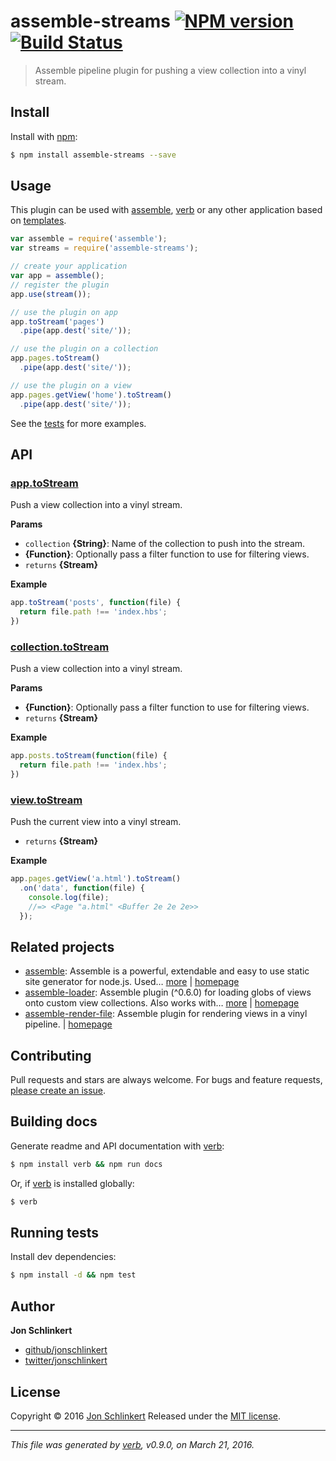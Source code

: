 # assemble-streams [![NPM version](https://img.shields.io/npm/v/assemble-streams.svg)](https://www.npmjs.com/package/assemble-streams) [![Build Status](https://img.shields.io/travis/assemble/assemble-streams.svg)](https://travis-ci.org/assemble/assemble-streams)

> Assemble pipeline plugin for pushing a view collection into a vinyl stream.

## Install

Install with [npm](https://www.npmjs.com/):

```sh
$ npm install assemble-streams --save
```

## Usage

This plugin can be used with [assemble](https://github.com/assemble/assemble), [verb](https://github.com/verbose/verb) or any other application based on [templates](https://github.com/jonschlinkert/templates).

```js
var assemble = require('assemble');
var streams = require('assemble-streams');

// create your application
var app = assemble();
// register the plugin
app.use(stream());

// use the plugin on app
app.toStream('pages')
  .pipe(app.dest('site/'));

// use the plugin on a collection
app.pages.toStream()
  .pipe(app.dest('site/'));

// use the plugin on a view
app.pages.getView('home').toStream()
  .pipe(app.dest('site/'));
```

See the [tests](./test.js) for more examples.

## API

### [app.toStream](index.js#L54)

Push a view collection into a vinyl stream.

**Params**

* `collection` **{String}**: Name of the collection to push into the stream.
* **{Function}**: Optionally pass a filter function to use for filtering views.
* `returns` **{Stream}**

**Example**

```js
app.toStream('posts', function(file) {
  return file.path !== 'index.hbs';
})
```

### [collection.toStream](index.js#L106)

Push a view collection into a vinyl stream.

**Params**

* **{Function}**: Optionally pass a filter function to use for filtering views.
* `returns` **{Stream}**

**Example**

```js
app.posts.toStream(function(file) {
  return file.path !== 'index.hbs';
})
```

### [view.toStream](index.js#L141)

Push the current view into a vinyl stream.

* `returns` **{Stream}**

**Example**

```js
app.pages.getView('a.html').toStream()
  .on('data', function(file) {
    console.log(file);
    //=> <Page "a.html" <Buffer 2e 2e 2e>>
  });
```

## Related projects

* [assemble](https://www.npmjs.com/package/assemble): Assemble is a powerful, extendable and easy to use static site generator for node.js. Used… [more](https://www.npmjs.com/package/assemble) | [homepage](https://github.com/assemble/assemble)
* [assemble-loader](https://www.npmjs.com/package/assemble-loader): Assemble plugin (^0.6.0) for loading globs of views onto custom view collections. Also works with… [more](https://www.npmjs.com/package/assemble-loader) | [homepage](https://github.com/jonschlinkert/assemble-loader)
* [assemble-render-file](https://www.npmjs.com/package/assemble-render-file): Assemble plugin for rendering views in a vinyl pipeline. | [homepage](https://github.com/jonschlinkert/assemble-render-file)

## Contributing

Pull requests and stars are always welcome. For bugs and feature requests, [please create an issue](https://github.com/jonschlinkert/assemble-streams/issues/new).

## Building docs

Generate readme and API documentation with [verb](https://github.com/verbose/verb):

```sh
$ npm install verb && npm run docs
```

Or, if [verb](https://github.com/verbose/verb) is installed globally:

```sh
$ verb
```

## Running tests

Install dev dependencies:

```sh
$ npm install -d && npm test
```

## Author

**Jon Schlinkert**

* [github/jonschlinkert](https://github.com/jonschlinkert)
* [twitter/jonschlinkert](http://twitter.com/jonschlinkert)

## License

Copyright © 2016 [Jon Schlinkert](https://github.com/jonschlinkert)
Released under the [MIT license](https://github.com/assemble/assemble-streams/blob/master/LICENSE).

***

_This file was generated by [verb](https://github.com/verbose/verb), v0.9.0, on March 21, 2016._